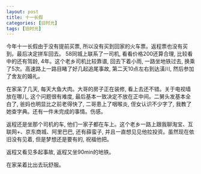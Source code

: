 ```yaml
---
layout: post
title: 十一长假
categories: [旧时光]
tags: [旧时光]
---
```


今年十一长假由于没有提前买票, 所以没有买到回家的火车票。返程票也没有买到。最后决定拼车回去。 58同城上联系了一司机, 看看价格200还算合理, 比较看中的还有驾龄, 4年。这个老乡司机比较靠谱, 回去下着小雨, 一路坐地铁过去, 换乘了5次。高速路上一路目睹了好几起追尾事故, 第二天10点左右到达潢川, 然后参加了舍友的婚礼。

在家呆了几天, 每天大鱼大肉。大哥的房子正在装修, 看上去还不错。关于电视墙放在哪儿, 这个问题很有难度, 最后基本一致决定不放在正中间。二舅头发基本全白了, 爸妈也明显比之前老得快了, 二哥患上了咽喉炎, 侄女认识不少字了, 我教了她查字典。还有一件未完成的事情。伤感。

返程还是坐那个司机的车, 他们一家子都在车上。这个老乡一路上跟我聊淘宝、互联网+、京东商城、阿里巴巴, 还有薛蛮子, 并且一直想见见他拉投资。虽然现在依旧没有见着, 但是梦想还是要有的, 祝福他把。

返程又看见多起事故, 返程又坐90min的地铁。

在家呆着比出去玩舒服。